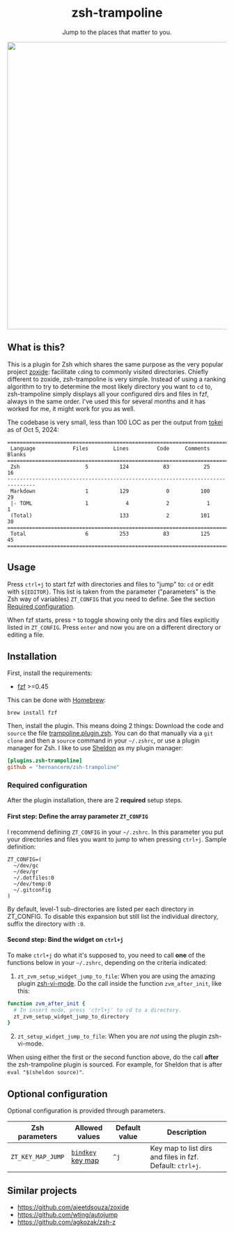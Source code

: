 <div align=center>
  <h1>zsh-trampoline</h1>
  <p>Jump to the places that matter to you.</p>
  <a href="https://asciinema.org/a/u8NYrKF0RPmeCtzBAhDxdTvZh" target="_blank">
    <img width=660 src="https://asciinema.org/a/u8NYrKF0RPmeCtzBAhDxdTvZh.svg" />
  </a>
</div>

## What is this?

This is a plugin for Zsh which shares the same purpose as the very popular project
[zoxide](https://github.com/ajeetdsouza/zoxide): facilitate `cd`ing to commonly visited
directories. Chiefly different to zoxide, zsh-trampoline is very simple. Instead of using
a ranking algorithm to try to determine the most likely directory you want to `cd` to,
zsh-trampoline simply displays all your configured dirs and files in fzf, always in the
same order. I've used this for several months and it has worked for me, it might work for
you as well.

The codebase is very small, less than 100 LOC as per the output from
[tokei](https://github.com/XAMPPRocky/tokei) as of Oct 5, 2024:

```
===============================================================================
 Language            Files        Lines         Code     Comments       Blanks
===============================================================================
 Zsh                     5          124           83           25           16
-------------------------------------------------------------------------------
 Markdown                1          129            0          100           29
 |- TOML                 1            4            2            1            1
 (Total)                            133            2          101           30
===============================================================================
 Total                   6          253           83          125           45
===============================================================================
```

## Usage

Press `ctrl+j` to start fzf with directories and files to "jump" to: `cd` or edit with
`${EDITOR}`. This list is taken from the parameter ("parameters" is the Zsh way of
variables) `ZT_CONFIG` that you need to define. See the section [Required
configuration](#required-configuration).

When fzf starts, press `*` to toggle showing only the dirs and files explicitly listed in
`ZT_CONFIG`. Press `enter` and now you are on a different directory or editing a file.

## Installation

First, install the requirements:

- [fzf](https://github.com/junegunn/fzf) >=0.45

This can be done with [Homebrew](https://brew.sh/):

```
brew install fzf
```

Then, install the plugin. This means doing 2 things: Download the code and `source` the
file [trampoline.plugin.zsh](./trampoline.plugin.zsh). You can do that manually via a `git
clone` and then a `source` command in your `~/.zshrc`, or use a plugin manager for Zsh. I
like to use [Sheldon](https://github.com/rossmacarthur/sheldon) as my plugin manager:

```toml
[plugins.zsh-trampoline]
github = "hernancerm/zsh-trampoline"
```

### Required configuration

After the plugin installation, there are 2 **required** setup steps.

#### First step: Define the array parameter `ZT_CONFIG`

I recommend defining `ZT_CONFIG` in your `~/.zshrc`. In this parameter you put your
directories and files you want to jump to when pressing `ctrl+j`. Sample definition:

```text
ZT_CONFIG=(
  ~/dev/gc
  ~/dev/gr
  ~/.dotfiles:0
  ~/dev/temp:0
  ~/.gitconfig
)
```

By default, level-1 sub-directories are listed per each directory in ZT_CONFIG. To disable
this expansion but still list the individual directory, suffix the directory with `:0`.

#### Second step: Bind the widget on `ctrl+j`

To make `ctrl+j` do what it's supposed to, you need to call **one** of the functions below
in your `~/.zshrc`, depending on the criteria indicated:

1. `zt_zvm_setup_widget_jump_to_file`: When you are using the amazing plugin
   [zsh-vi-mode](https://github.com/jeffreytse/zsh-vi-mode). Do the call inside the
   function `zvm_after_init`, like this:

```sh
function zvm_after_init {
  # In insert mode, press 'ctrl+j' to cd to a directory.
  zt_zvm_setup_widget_jump_to_directory
}
```

2. `zt_setup_widget_jump_to_file`: When you are _not_ using the plugin zsh-vi-mode.

When using either the first or the second function above, do the call **after** the
zsh-trampoline plugin is sourced. For example, for Sheldon that is after `eval "$(sheldon
source)"`.

## Optional configuration

Optional configuration is provided through parameters.

<table>
<thead>
<tr>
<th>Zsh parameters</th><th>Allowed values</th>
<th>Default value</th><th>Description</th>
</tr>
</thead>
<tbody>
<tr>
<td><code>ZT_KEY_MAP_JUMP</code></td>
<td>
<a href="https://github.com/rothgar/mastering-zsh/blob/master/docs/helpers/bindkey.md">
<code>bindkey</code> key map</a></td><td><code>^j</code></td>
<td>
Key map to list dirs and files in fzf. Default: <code>ctrl+j</code>.
</td>
</tr>
</tbody>
</table>

## Similar projects

- <https://github.com/ajeetdsouza/zoxide>
- <https://github.com/wting/autojump>
- <https://github.com/agkozak/zsh-z>
